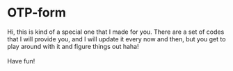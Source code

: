 # OTP-form

Hi, this is kind of a special one that I made for you. There are a set of codes that I will provide you, and I will update it every now and then, but you get to play around with it and figure things out haha!
<br><br>
Have fun!
